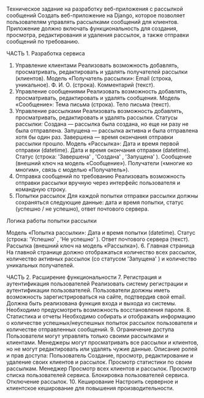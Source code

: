 Техническое задание на разработку веб-приложения с рассылкой сообщений
Создать веб-приложение на Django, которое позволяет пользователям управлять рассылками сообщений для клиентов. Приложение должно включать функциональность для создания, просмотра, редактирования и удаления рассылок, а также отправки сообщений по требованию.

ЧАСТЬ 1. Разработка сервиса
1. Управление клиентами
Реализовать возможность добавлять, просматривать, редактировать и удалять получателей рассылки (клиентов).
Модель «Получатель рассылки»:
Email (строка, уникальное).
Ф. И. О. (строка).
Комментарий (текст).
2. Управление сообщениями
Реализовать возможность добавлять, просматривать, редактировать и удалять сообщения.
Модель «Сообщение»:
Тема письма (строка).
Тело письма (текст).
3. Управление рассылками
Реализовать возможность добавлять, просматривать, редактировать и удалять рассылки.
Статусы рассылки:
Создана — рассылка была создана, но еще ни разу не была отправлена.
Запущена — рассылка активна и была отправлена хотя бы один раз.
Завершена — время окончания отправки рассылки прошло.
Модель «Рассылка»:
Дата и время первой отправки (datetime).
Дата и время окончания отправки (datetime).
Статус (строка: 
'Завершена'
, 
'Создана'
, 
'Запущена'
).
Сообщение (внешний ключ на модель «Сообщение»).
Получатели («многие ко многим», связь с моделью «Получатель»).
4. Отправка сообщений по требованию
Реализовать возможность отправки рассылки вручную через интерфейс пользователя и командную строку.
5. Попытки рассылок
Для каждой попытки отправки рассылки должны сохраняться следующие данные: дата и время попытки, статус (успешно / не успешно), ответ почтового сервера.

Логика работы попытки рассылки

Модель «Попытка рассылки»:
Дата и время попытки (datetime).
Статус (строка: 
'Успешно'
, 
'Не успешно'
).
Ответ почтового сервера (текст).
Рассылка (внешний ключ на модель «Рассылка»).
6. Главная страница
На главной странице должно отображаться количество всех рассылок, количество активных рассылок (со статусом 
'Запущена'
) и количество уникальных получателей.

ЧАСТЬ 2. Расширение функциональности
7. Регистрация и аутентификация пользователей
Реализовать систему регистрации и аутентификации пользователей.
Пользователи должны иметь возможность зарегистрироваться на сайте, подтвердив свой email.
Должна быть реализована функция входа и выхода из системы.
Необходимо предусмотреть возможность восстановления пароля.
8. Статистика и отчеты
Необходимо собирать и отображать информацию о количестве успешных/неуспешных попыток рассылок пользователя и количестве отправленных сообщений.
9. Ограничение доступа
Пользователи могут управлять только своими рассылками и клиентами.
Менеджеры могут просматривать все рассылки и клиентов, но не могут редактировать или удалять чужие данные.
Описание ролей и прав доступа:
Пользователь
Создание, просмотр, редактирование и удаление своих клиентов и рассылок.
Просмотр статистики по своим рассылкам.
Менеджер
Просмотр всех клиентов и рассылок.
Просмотр списка пользователей сервиса.
Блокировка пользователей сервиса.
Отключение рассылок.
10. Кеширование
Настроить серверное и клиентское кеширование для повышения производительности.
